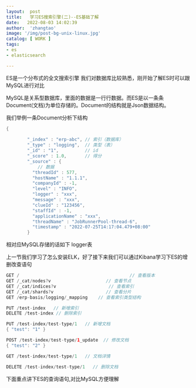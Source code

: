 ```yaml
---
layout:  post
title:   学习ES搜索引擎(二)--ES基础了解
date:   2022-08-03 14:02:39
author:  'zhangtao'
image: '/img/post-bg-unix-linux.jpg'
catalog: [ WORK ]
tags:
- es
- elasticsearch

---
```



ES是一个分布式的全文搜索引擎 我们对数据库比较熟悉，刚开始了解ES时可以跟MySQL进行对比


MySQL是关系型数据库，里面的数据是一行行数据。而ES是以一条条Document(文档)为单位存储的。Document的结构就是Json数据结构。

我们举例一条Document分析下结构

```java
{
   
        "_index" : "erp-abc", // 索引（数据库）
        "_type" : "logging",  // 类型（表）
        "_id" : "1",          // id
        "_score" : 1.0,       // 得分
        "_source" : {
            // 数据
          "threadId" : 577,
          "hostName" : "1.1.1",
          "companyId" : -1,
          "level" : "INFO",
          "logger" : "xxx",
          "message" : "xxx",
          "clueId" : "123456",
          "staffId" : -1,
          "applicationName" : "xxx",
          "threadName" : "JobRunnerPool-thread-6",
          "timestamp" : "2022-07-25T14:17:04.479+08:00"
        }
```

相对应MySQL存储的话如下 logger表


上一节我们学习了怎么安装ELK，好了接下来我们可以通过Kibana学习下ES的增删改查语句

```java
GET /                                          // 查看版本
GET /_cat/nodes?v                     // 查看节点
GET /_cat/indices?v                    // 查看索引
GET /_cat/shards?v                    // 查看分片
GET /erp-basis/logging/_mapping    // 查看索引类型结构

PUT /test-index   // 新增索引 
DELETE /test-index // 删除索引 

PUT /test-index/test-type/1   // 新增文档
{ "test": "1" }

POST /test-index/test-type/1_update  // 修改文档
{ "test": "2" }

GET /test-index/test-type/1   // 文档详情

DELETE /test-index/test-type/1   // 删除文档
```

下面重点讲下ES的查询语句,对比MySQL方便理解


